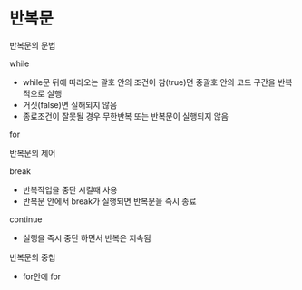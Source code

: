 # 반복문

반복문의 문법

while
*  while문 뒤에 따라오는 괄호 안의 조건이 참(true)면 중괄호 안의 코드 구간을 반복적으로 실행
* 거짓(false)면 실해되지 않음
* 종료조건이 잘못될 경우 무한반복 또는 반복문이 실행되지 않음

for 

반복문의 제어

break
* 반복작업을 중단 시킬때 사용
* 반복문 안에서 break가 실행되면 반복문을 즉시 종료

continue
* 실행을 즉시 중단 하면서 반복은 지속됨

반복문의 중첩
* for안에 for

